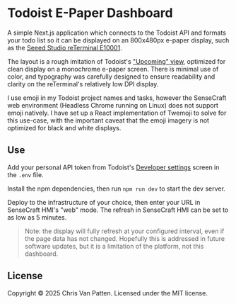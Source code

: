 # Todoist E-Paper Dashboard

A simple Next.js application which connects to the Todoist API and formats your
todo list so it can be displayed on an 800x480px e-paper display, such as the
[Seeed Studio reTerminal E10001](https://www.seeedstudio.com/reTerminal-E1001-p-6534.html).

The layout is a rough imitation of Todoist's
["Upcoming" view](https://www.todoist.com/inspiration/todoist-upcoming-view),
optimized for clean display on a monochrome e-paper screen. There is minimal
use of color, and typography was carefully designed to ensure readability and
clarity on the reTerminal's relatively low DPI display.

I use emoji in my Todoist project names and tasks, however the SenseCraft web
environment (Headless Chrome running on Linux) does not support emoji natively.
I have set up a React implementation of Twemoji to solve for this use-case,
with the important caveat that the emoji imagery is not optimized for black and
white displays.

## Use

Add your personal API token from Todoist's
[Developer settings](https://app.todoist.com/app/settings/integrations/developer)
screen in the `.env` file.

Install the npm dependencies, then run `npm run dev` to start the dev server.

Deploy to the infrastructure of your choice, then enter your URL in SenseCraft
HMI's "web" mode. The refresh in SenseCraft HMI can be set to as low as 5
minutes.

> Note: the display will fully refresh at your configured interval, even if the
> page data has not changed. Hopefully this is addressed in future software
> updates, but it is a limitation of the platform, not this dashboard.

## License

Copyright © 2025 Chris Van Patten. Licensed under the MIT license.
